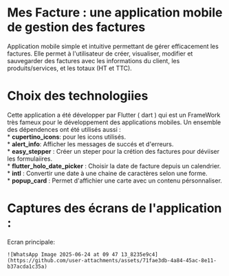 # Mes Facture : une application mobile de gestion des factures
  Application mobile simple et intuitive permettant de gérer efficacement les factures. Elle permet à l'utilisateur de créer, visualiser, modifier et sauvegarder des     factures avec les informations du client, les produits/services, et les totaux (HT et TTC).
  
# Choix des technologiies
  Cette application a été développer par Flutter ( dart ) qui est un FrameWork très fameux pour le développement des applications mobiles.
  Un ensemble des dépendences ont été utilisés aussi :  
      * **cupertino_icons**: pour les icons utilisés.   
      * **alert_info**: Afficher les messages de succés et d'erreurs.  
      * **easy_stepper** : Créer un steper pour la crétion des factures pour déviiser les formulaiires.  
      * **flutter_holo_date_picker** : Choisir la date de facture depuis un calendrier.  
      * **intl** : Convertir une date à une chaine de caractères selon une forme.  
      * **popup_card** : Permet d'affichier une carte avec un contenu pérsonnaliser.  

# Captures des écrans de l'application :
  Ecran principale:

  
    ![WhatsApp Image 2025-06-24 at 09 47 13_8235e9c4](https://github.com/user-attachments/assets/71fae3db-4a84-45ac-8e11-b37acda1c35a)
